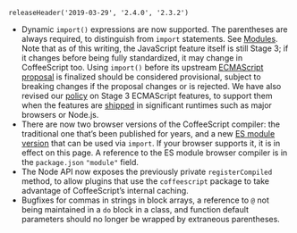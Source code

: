 ```
releaseHeader('2019-03-29', '2.4.0', '2.3.2')
```

*   Dynamic `import()` expressions are now supported. The parentheses are always required, to distinguish from `import` statements. See [Modules](#dynamic-import). Note that as of this writing, the JavaScript feature itself is still Stage 3; if it changes before being fully standardized, it may change in CoffeeScript too. Using `import()` before its upstream [ECMAScript proposal](https://github.com/tc39/proposal-dynamic-import) is finalized should be considered provisional, subject to breaking changes if the proposal changes or is rejected. We have also revised our [policy](#contributing) on Stage 3 ECMAScript features, to support them when the features are [shipped](https://caniuse.com/#feat=es6-module-dynamic-import) in significant runtimes such as major browsers or Node.js.
*   There are now two browser versions of the CoffeeScript compiler: the traditional one that’s been published for years, and a new [ES module version](/browser-compiler-modern/coffeescript.js) that can be used via `import`. If your browser supports it, it is in effect on this page. A reference to the ES module browser compiler is in the `package.json` `"module"` field.
*   The Node API now exposes the previously private `registerCompiled` method, to allow plugins that use the `coffeescript` package to take advantage of CoffeeScript’s internal caching.
*   Bugfixes for commas in strings in block arrays, a reference to `@` not being maintained in a `do` block in a class, and function default parameters should no longer be wrapped by extraneous parentheses.
